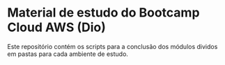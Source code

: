 # Material de estudo do Bootcamp Cloud AWS (Dio)

Este repositório contém os scripts para a conclusão dos módulos dividos em pastas para cada ambiente de estudo.

